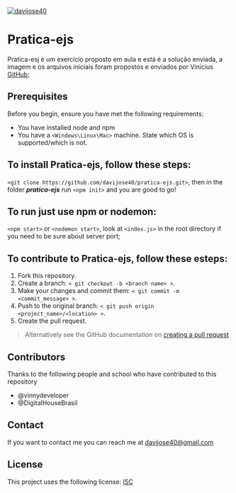 
<!-- badges -->
[![davijose40](https://img.shields.io/badge/Issues-0%20open-green)](https://img.shields.io/github/issues/davijose40/pratica-ejs)

<!-- name the thing -->
# Pratica-ejs

<!-- summary -->
Pratica-esj é um exercício proposto em aula e está é a solução enviada, a imagem e os arquivos iniciais foram propostos e enviados por Vinicius [GitHub](https://github.com/vinnydeveloper);

<!-- Prerequisites -->
## Prerequisites
Before you begin, ensure you have met the following requirements:
* You have installed node and npm
* You have a `<Windows\Linux\Mac>` machine. State which OS is supported/which is not.

<!-- How to install the thing -->
## To install **Pratica-ejs**, follow these steps:
`<git clone https://github.com/davijose40/pratica-ejs.git>`, then in the folder ***pratica-ejs*** run `<npm init>` and you are good to go!

<!-- How to use the thing -->
## To run just use npm or nodemon: 
`<npm start>` or `<nodemon start>`, 
look at `<index.js>` in the root directory if you need to  be sure about server port;

<!-- How to contribute to the thing -->
## To contribute to **Pratica-ejs**, follow these esteps:
1. Fork this repository.
2. Create a branch: `< git checkout -b <branch name> >`.
3. Make your changes and commit them: `< git commit -m <commit_message> >`.
4. Push to the original branch: `< git push origin <project_name>/<location> >`.
5. Create the pull request.

> Alternatively see the GitHub documentation on [creating a pull request](https://help.github.com/en/github/collaborating-with-issues-and-pull-requests/creating-a-pull-request)

<!-- Add contributors -->
## Contributors
Thanks to the following people and school who have contributed to this repository
* @vinnydeveloper
* @DigitalHouseBrasil


<!-- Add acknowledgements -->




<!-- Contact information -->
## Contact
If you want to contact me you can reach me at davijose40@gmail.com


<!-- Add licence information -->
## License
This project uses the following license: [ISC](https://opensource.org/licenses/ISC)




